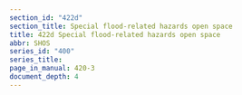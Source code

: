 ```yaml
---
section_id: "422d"
section_title: Special flood-related hazards open space
title: 422d Special flood-related hazards open space
abbr: SHOS
series_id: "400"
series_title: 
page_in_manual: 420-3
document_depth: 4
---
```

